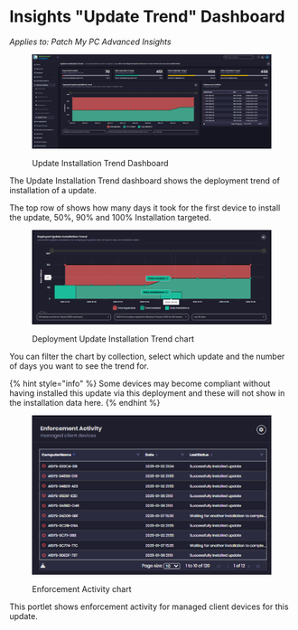 # Insights "Update Trend" Dashboard

_Applies to: Patch My PC Advanced Insights_

<figure><img src="../../../_images/gitbook/image (311).png" alt=""><figcaption><p>Update Installation Trend Dashboard</p></figcaption></figure>

The Update Installation Trend dashboard shows the deployment trend of installation of a update.

The top row of shows how many days it took for the first device to install the update, 50%, 90% and 100% Installation targeted.

<figure><img src="../../../_images/gitbook/image (312).png" alt=""><figcaption><p>Deployment Update Installation Trend chart</p></figcaption></figure>

You can filter the chart by collection, select which update and the number of days you want to see the trend for.



{% hint style="info" %}
Some devices may become compliant without having installed this update via this deployment and these will not show in the installation data here.
{% endhint %}

<figure><img src="../../../_images/gitbook/image (313).png" alt=""><figcaption><p>Enforcement Activity chart</p></figcaption></figure>

This portlet shows enforcement activity for managed client devices for this update.
